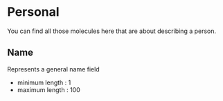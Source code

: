# Personal

You can find all those molecules here that are about describing a person.

## Name

Represents a general name field

 * minimum length : 1
 * maximum length : 100
